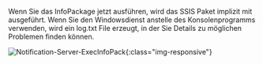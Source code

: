 Wenn Sie das InfoPackage jetzt ausführen, wird das SSIS Paket implizit mit ausgeführt. Wenn Sie den Windowsdienst anstelle des Konsolenprogramms verwenden, wird ein log.txt File erzeugt, in der Sie Details zu möglichen Problemen finden können.

![Notification-Server-ExecInfoPack](/img/content/Notification-Server-ExecInfoPack.png){:class="img-responsive"}
